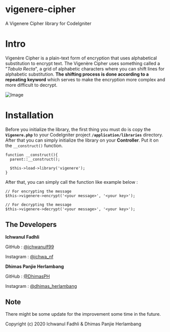 # vigenere-cipher
A Vigenere Cipher library for CodeIgniter

Intro
=====
Vigenère Cipher is a plain-text form of encryption that uses alphabetical substitution to encrypt text. The Vigenère Cipher uses something called a "*Tabula Recta*", a grid of alphabetic characters where you can shift lines for alphabetic substitution. **The shifting process is done according to a repeating keyword** which serves to make the encryption more complex and more difficult to decrypt.

![Image](https://upload.wikimedia.org/wikipedia/commons/thumb/9/9a/Vigen%C3%A8re_square_shading.svg/500px-Vigen%C3%A8re_square_shading.svg.png "Tabula Recta")

Installation
============
Before you initialize the library, the first thing you must do is copy the **`Vigenere.php`** to your CodeIgniter project **`/application/libraries`** directory. After that you can simply initialize the library on your **Controller**. Put it on the `__construct()` function.

```
function __construct(){ 
  parent::__construct();
  
  $this->load->library('vigenere'); 
}
```
After that, you can simply call the function like example below :
```
// For encrypting the message
$this->vigenere->encrypt('<your message>', '<your key>');

// For decrypting the message
$this->vigenere->decrypt('<your message>', '<your key>');
```

The Developers
--------------
**Ichwanul Fadhli**

GitHub    : [@ichwanulf99](https://github.com/ichwanulf99/)

Instagram : [@ichwa_nf](https://www.instagram.com/ichwa_nf/)

**Dhimas Panjie Herlambang**

GitHub    : [@DhimasPH](https://github.com/DhimasPH/)

Instagram : [@dhimas_herlambang](https://www.instagram.com/dhimas_herlambang/)

Note
----
There might be some update for the improvement some time in the future.

Copyright (c) 2020 Ichwanul Fadhli & Dhimas Panjie Herlambang
